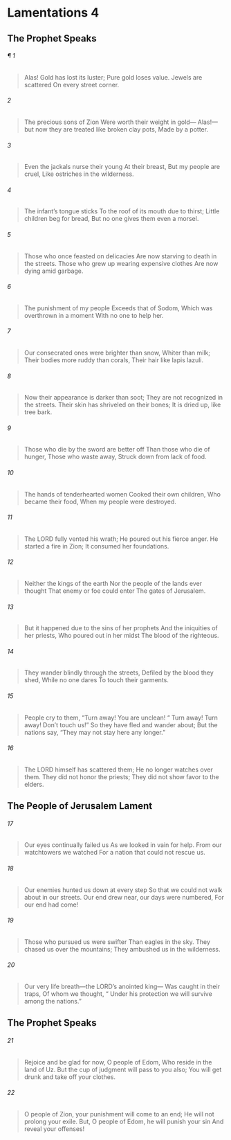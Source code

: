 # Lamentations 4
## The Prophet Speaks
###### ¶ 1
> Alas! Gold has lost its luster;
> Pure gold loses value.
> Jewels are scattered
> On every street corner.
###### 2
> The precious sons of Zion
> Were worth their weight in gold—
> Alas!—but now they are treated like broken clay pots,
> Made by a potter.
###### 3
> Even the jackals nurse their young
> At their breast,
> But my people are cruel,
> Like ostriches in the wilderness.
###### 4
> The infant’s tongue sticks
> To the roof of its mouth due to thirst;
> Little children beg for bread,
> But no one gives them even a morsel.
###### 5
> Those who once feasted on delicacies
> Are now starving to death in the streets.
> Those who grew up wearing expensive clothes
> Are now dying amid garbage.
###### 6
> The punishment of my people
> Exceeds that of Sodom,
> Which was overthrown in a moment
> With no one to help her.
###### 7
> Our consecrated ones were brighter than snow,
> Whiter than milk;
> Their bodies more ruddy than corals,
> Their hair like lapis lazuli.
###### 8
> Now their appearance is darker than soot;
> They are not recognized in the streets.
> Their skin has shriveled on their bones;
> It is dried up, like tree bark.
###### 9
> Those who die by the sword are better off
> Than those who die of hunger,
> Those who waste away,
> Struck down from lack of food.
###### 10
> The hands of tenderhearted women
> Cooked their own children,
> Who became their food,
> When my people were destroyed.
###### 11
> The LORD fully vented his wrath;
> He poured out his fierce anger.
> He started a fire in Zion;
> It consumed her foundations.
###### 12
> Neither the kings of the earth
> Nor the people of the lands ever thought
> That enemy or foe could enter
> The gates of Jerusalem.
###### 13
> But it happened due to the sins of her prophets
> And the iniquities of her priests,
> Who poured out in her midst
> The blood of the righteous.
###### 14
> They wander blindly through the streets,
> Defiled by the blood they shed,
> While no one dares
> To touch their garments.
###### 15
> People cry to them, “Turn away! You are unclean!
>  “ Turn away! Turn away! Don’t touch us!”
> So they have fled and wander about;
> But the nations say, “They may not stay here any longer.”
###### 16
> The LORD himself has scattered them;
> He no longer watches over them.
> They did not honor the priests;
> They did not show favor to the elders.
## The People of Jerusalem Lament
###### 17
> Our eyes continually failed us
> As we looked in vain for help.
> From our watchtowers we watched
> For a nation that could not rescue us.
###### 18
> Our enemies hunted us down at every step
> So that we could not walk about in our streets.
> Our end drew near, our days were numbered,
> For our end had come!
###### 19
> Those who pursued us were swifter
> Than eagles in the sky.
> They chased us over the mountains;
> They ambushed us in the wilderness.
###### 20
> Our very life breath—the LORD’s anointed king—
> Was caught in their traps,
> Of whom we thought,
>  “ Under his protection we will survive among the nations.”
## The Prophet Speaks
###### 21
> Rejoice and be glad for now, O people of Edom,
> Who reside in the land of Uz.
> But the cup of judgment will pass to you also;
> You will get drunk and take off your clothes.
###### 22
> O people of Zion, your punishment will come to an end;
> He will not prolong your exile.
> But, O people of Edom, he will punish your sin
> And reveal your offenses!
